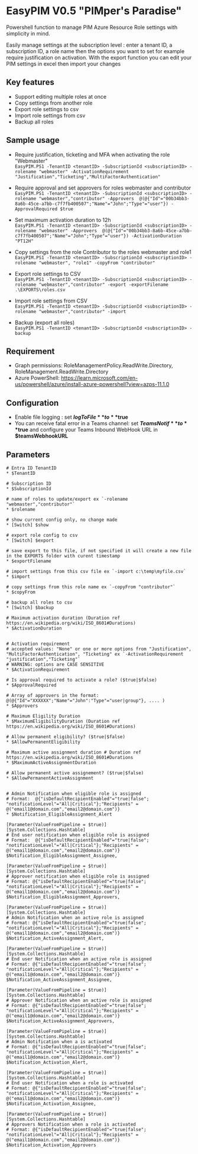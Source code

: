 # EasyPIM V0.5 "PIMper's Paradise"
Powershell function to manage PIM Azure Resource Role settings with simplicity in mind.

Easily manage settings at the subscription level : enter a tenant ID, a subscription ID, a role name 
then the options you want to set for example require justification on activation.
With the export function you can edit your PIM settings in excel then import your changes

## Key features
- Support editing multiple roles at once
- Copy settings from another role
- Export role settings to csv
- Import role settings from csv
- Backup all roles

## Sample usage
* Require justification, ticketing and MFA when activating the role "Webmaster"  
 ```EasyPIM.PS1 -TenantID <tenantID> -SubscriptionId <subscriptionID> -rolename "webmaster" -ActivationRequirement "Justification","Ticketing","MultiFactorAuthentication"```

* Require approval and set approvers for roles webmaster and contributor  
```EasyPIM.PS1 -TenantID <tenantID> -SubscriptionId <subscriptionID> -rolename "webmaster","contributor" -Approvers  @(@{"Id"="00b34bb3-8a6b-45ce-a7bb-c7f7fb400507";"Name"="John";"Type"="user"}) -ApprovalRequired $true```

* Set maximum activation duration to 12h  
```EasyPIM.PS1 -TenantID <tenantID> -SubscriptionId <subscriptionID> -rolename "webmaster" -Approvers  @(@{"Id"="00b34bb3-8a6b-45ce-a7bb-c7f7fb400507";"Name"="John";"Type"="user"}) -ActivationDuration "PT12H"```

* Copy settings from the role Contributor to the roles webmaster and role1  
```EasyPIM.PS1 -TenantID <tenantID> -SubscriptionId <subscriptionID> -rolename "webmaster", "role1" -copyFrom "contributor"```

* Export role settings to CSV  
```EasyPIM.PS1 -TenantID <tenantID> -SubscriptionId <subscriptionID> -rolename "webmaster","contributor" -export -exportFilename .\EXPORTS\roles.csv```

* Import role settings from CSV  
```EasyPIM.PS1 -TenantID <tenantID> -SubscriptionId <subscriptionID> -rolename "webmaster","contributor" -import```

* Backup (export all roles)  
```EasyPIM.PS1 -TenantID <tenantID> -SubscriptionId <subscriptionID> -backup```

## Requirement
* Graph permissions: RoleManagementPolicy.ReadWrite.Directory, RoleManagement.ReadWrite.Directory
* Azure PowerShell: https://learn.microsoft.com/en-us/powershell/azure/install-azure-powershell?view=azps-11.1.0

## Configuration
* Enable file logging : set **$logToFile** to **$true**
* You can receive fatal error in a Teams channel: set **$TeamsNotif** to **$true** and configure  your Teams Inbound WebHook URL in **$teamsWebhookURL**

## Parameters

    # Entra ID TenantID
    * $TenantID

    # Subscription ID
    * $SubscriptionId

    # name of roles to update/export ex `-rolename "webmaster","contributor"`
    * $rolename

    # show current config only, no change made
    * [Switch] $show 
    
    # export role config to csv
    * [Switch] $export

    # save export to this file, if not specified it will create a new file in the EXPORTS folder with curent timestamp
    * $exportFilename

    # import settings from this csv file ex `-import c:\temp\myfile.csv`
    * $import 

    # copy settings from this role name ex `-copyFrom "contributor"`
    * $copyFrom
    
    # backup all roles to csv 
    * [Switch] $backup

    # Maximum activation duration (Duration ref https://en.wikipedia.org/wiki/ISO_8601#Durations)
    * $ActivationDuration

   
    # Activation requirement    
    # accepted values: "None" or one or more options from "Justification", "MultiFactorAuthentication", "Ticketing" ex `-ActivationRequirement "justification","Ticketing"`
    # WARNING: options are CASE SENSITIVE
    * $ActivationRequirement 
     
    # Is approval required to activate a role? ($true|$false)
    * $ApprovalRequired

    # Array of approvers in the format: @(@{"Id"="XXXXXX";"Name"="John":"Type"="user|group"}, .... )
    * $Approvers
    
    # Maximum Eligility Duration
    * $MaximumEligibilityDuration (Duration ref https://en.wikipedia.org/wiki/ISO_8601#Durations)
    
    # Allow permanent eligibility? ($true|$false)
    * $AllowPermanentEligibility

    # Maximum active assignment duration # Duration ref https://en.wikipedia.org/wiki/ISO_8601#Durations
    * $MaximumActiveAssignmentDuration 

    # Allow permanent active assignement? ($true|$false)
    * $AllowPermanentActiveAssignment

    
    # Admin Notification when eligible role is assigned
    # Format:  @{"isDefaultRecipientEnabled"="true|false"; "notificationLevel"="All|Critical"};"Recipients" = @("email1@domain.com","email2@domain.com")} 
    * $Notification_EligibleAssignment_Alert
    
    [Parameter(ValueFromPipeline = $true)]
    [System.Collections.Hashtable]
    # End user notification when eligible role is assigned
    # Format:  @{"isDefaultRecipientEnabled"="true|false"; "notificationLevel"="All|Critical"};"Recipients" = @("email1@domain.com","email2@domain.com")} 
    $Notification_EligibleAssignment_Assignee, 
    
    [Parameter(ValueFromPipeline = $true)]
    [System.Collections.Hashtable]
    # Approver notification when eligible role is assigned
    # Format: @{"isDefaultRecipientEnabled"="true|false"; "notificationLevel"="All|Critical"};"Recipients" = @("email1@domain.com","email2@domain.com")} 
    $Notification_EligibleAssignment_Approvers, 
    
    [Parameter(ValueFromPipeline = $true)]
    [System.Collections.Hashtable]
    # Admin Notification when an active role is assigned
    # Format: @{"isDefaultRecipientEnabled"="true|false"; "notificationLevel"="All|Critical"};"Recipients" = @("email1@domain.com","email2@domain.com")} 
    $Notification_ActiveAssignment_Alert,

    [Parameter(ValueFromPipeline = $true)]
    [System.Collections.Hashtable]
    # End user Notification when an active role is assigned
    # Format: @{"isDefaultRecipientEnabled"="true|false"; "notificationLevel"="All|Critical"};"Recipients" = @("email1@domain.com","email2@domain.com")} 
    $Notification_ActiveAssignment_Assignee,

    [Parameter(ValueFromPipeline = $true)]
    [System.Collections.Hashtable]
    # Approver Notification when an active role is assigned
    # Format: @{"isDefaultRecipientEnabled"="true|false"; "notificationLevel"="All|Critical"};"Recipients" = @("email1@domain.com","email2@domain.com")} 
    $Notification_ActiveAssignment_Approvers,

    [Parameter(ValueFromPipeline = $true)]
    [System.Collections.Hashtable]
    # Admin Notification when a is activated
    # Format: @{"isDefaultRecipientEnabled"="true|false"; "notificationLevel"="All|Critical"};"Recipients" = @("email1@domain.com","email2@domain.com")} 
    $Notification_Activation_Alert,

    [Parameter(ValueFromPipeline = $true)]
    [System.Collections.Hashtable]
    # End user Notification when a role is activated
    # Format: @{"isDefaultRecipientEnabled"="true|false"; "notificationLevel"="All|Critical"};"Recipients" = @("email1@domain.com","email2@domain.com")} 
    $Notification_Activation_Assignee,

    [Parameter(ValueFromPipeline = $true)]
    [System.Collections.Hashtable]
    # Approvers Notification when a role is activated
    # Format: @{"isDefaultRecipientEnabled"="true|false"; "notificationLevel"="All|Critical"};"Recipients" = @("email1@domain.com","email2@domain.com")} 
    $Notification_Activation_Approvers